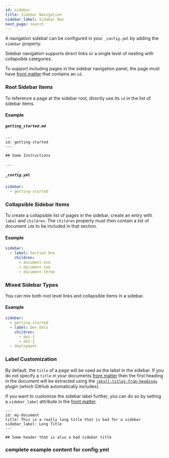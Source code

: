 ```yaml
---
id: sidebar
title: Sidebar Navigation
sidebar_label: Sidebar Nav
next_page: search
---
```


A navigation sidebar can be configured in your `_config.yml` by adding the `sidebar` property.

Sidebar navigation supports direct links or a single level of nesting with collapsible categories.

To support including pages in the sidebar navigation panel, the page must have
[front matter](https://docs.github.com/en/github/working-with-github-pages/about-github-pages-and-jekyll#front-matter)
that contains an `id`.

### Root Sidebar Items

To reference a page at the sidebar root, directly use its `id` in the list of sidebar items.

#### Example

##### `getting_started.md`

```
---
id: getting-started
---

## Some Instructions

...
```

##### `_config.yml`

```yaml
sidebar:
  - getting-started
```

### Collapsible Sidebar Items

To create a collapsible list of pages in the sidebar, create an entry with `label` and `children`.
The `children` property must then contain a list of document `id`s to be included in that section.

#### Example

```yaml
sidebar:
  - label: Section One
    children:
      - document-one
      - document-two
      - document-three
```

### Mixed Sidebar Types

You can mix both root level links and collapsible items in a sidebar.

#### Example

```yaml
sidebar:
  - getting-started
  - label: Dev Docs
    children:
      - doc-1
      - doc-2
  - deployment
```

### Label Customization

By default, the `title` of a page will be used as the label in the sidebar. If you do not specify a
`title` in your documents [front matter](https://docs.github.com/en/github/working-with-github-pages/about-github-pages-and-jekyll#front-matter)
then the first heading in the document will be extracted using the [`jekyll-titles-from-headings`](https://github.com/benbalter/jekyll-titles-from-headings) plugin (which GitHub automatically includes).

If you want to customize the sidebar label further, you can do so by setting a `sidebar_label`
attribute in the [front matter](https://docs.github.com/en/github/working-with-github-pages/about-github-pages-and-jekyll#front-matter).

```
---
id: my-document
title: This is a really long title that is bad for a sidebar
sidebar_label: Long Title
---

## Some header that is also a bad sidebar title

```

### complete example content for config.yml

```

```

